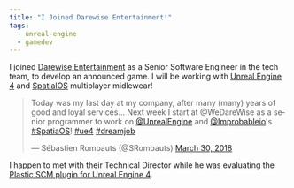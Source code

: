 ```yaml
---
title: "I Joined Darewise Entertainment!"
tags:
  - unreal-engine
  - gamedev
---
```


I joined [Darewise Entertainment][Darewise] as a Senior Software Engineer in the tech team, to develop an announced game. I will be working with [Unreal Engine 4][Unreal] and [SpatialOS][SpatialOS] multiplayer midlewear!

<blockquote class="twitter-tweet"><p lang="en" dir="ltr">Today was my last day at my company, after many (many) years of good and loyal services... Next week I start at @WeDareWise as a senior programmer to work on <a href="https://twitter.com/UnrealEngine?ref_src=twsrc%5Etfw">@UnrealEngine</a> and <a href="https://twitter.com/Improbableio?ref_src=twsrc%5Etfw">@Improbableio</a>&#39;s <a href="https://twitter.com/hashtag/SpatiaOS?src=hash&amp;ref_src=twsrc%5Etfw">#SpatiaOS</a>! <a href="https://twitter.com/hashtag/ue4?src=hash&amp;ref_src=twsrc%5Etfw">#ue4</a> <a href="https://twitter.com/hashtag/dreamjob?src=hash&amp;ref_src=twsrc%5Etfw">#dreamjob</a></p>&mdash; Sébastien Rombauts (@SRombauts) <a href="https://twitter.com/SRombauts/status/979778872928595969?ref_src=twsrc%5Etfw">March 30, 2018</a></blockquote> <script async src="https://platform.twitter.com/widgets.js" charset="utf-8"></script>

I happen to met with their Technical Director while he was evaluating the [Plastic SCM plugin for Unreal Engine 4][UEPlasticPlugin].

[Darewise]: https://www.darewise.com/
[Unreal]: https://www.unrealengine.com/
[SpatialOS]: https://ims.improbable.io/products/spatialos
[UEPlasticPlugin]: /2016-04-25-unreal-engine-4-11-plastic-scm-source-control-provider
